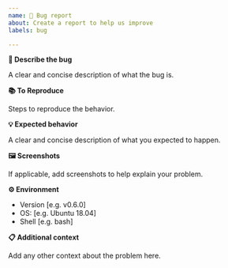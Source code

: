 ```yaml
---
name: 🐛 Bug report
about: Create a report to help us improve
labels: bug

---
```


**🐞 Describe the bug**

A clear and concise description of what the bug is.

**📚 To Reproduce**

Steps to reproduce the behavior.

**💡 Expected behavior**

A clear and concise description of what you expected to happen.

**🖼️ Screenshots**

If applicable, add screenshots to help explain your problem.

**⚙️ Environment**
- Version [e.g. v0.6.0]
- OS: [e.g. Ubuntu 18.04]
- Shell [e.g. bash]

**📋 Additional context**

Add any other context about the problem here.
